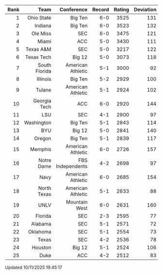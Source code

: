 | Rank  | Team                 | Conference           | Record   | Rating | Deviation |
| ---:  | ---:                 | ---:                 | ---:     | ---:   | ---:      |
| 1     | Ohio State           | Big Ten              | 6-0      | 3525   | 131       |
| 2     | Indiana              | Big Ten              | 6-0      | 3523   | 132       |
| 3     | Ole Miss             | SEC                  | 6-0      | 3475   | 121       |
| 4     | Miami                | ACC                  | 5-0      | 3430   | 111       |
| 5     | Texas A&M            | SEC                  | 5-0      | 3217   | 122       |
| 6     | Texas Tech           | Big 12               | 5-0      | 3073   | 118       |
| 7     | South Florida        | American Athletic    | 5-1      | 3000   | 92        |
| 8     | Illinois             | Big Ten              | 5-2      | 2929   | 100       |
| 9     | Tulane               | American Athletic    | 5-1      | 2924   | 102       |
| 10    | Georgia Tech         | ACC                  | 6-0      | 2920   | 144       |
| 11    | LSU                  | SEC                  | 4-1      | 2900   | 97        |
| 12    | Washington           | Big Ten              | 5-1      | 2843   | 114       |
| 13    | BYU                  | Big 12               | 5-0      | 2841   | 140       |
| 14    | Oregon               | Big Ten              | 5-1      | 2839   | 117       |
| 15    | Memphis              | American Athletic    | 6-0      | 2726   | 157       |
| 16    | Notre Dame           | FBS Independents     | 4-2      | 2698   | 97        |
| 17    | Navy                 | American Athletic    | 6-0      | 2685   | 154       |
| 18    | North Texas          | American Athletic    | 5-1      | 2633   | 88        |
| 19    | UNLV                 | Mountain West        | 6-0      | 2631   | 160       |
| 20    | Florida              | SEC                  | 2-3      | 2595   | 77        |
| 21    | Alabama              | SEC                  | 5-1      | 2571   | 72        |
| 22    | Oklahoma             | SEC                  | 5-1      | 2554   | 73        |
| 23    | Texas                | SEC                  | 4-2      | 2536   | 78        |
| 24    | Houston              | Big 12               | 5-1      | 2524   | 106       |
| 25    | Duke                 | ACC                  | 4-2      | 2512   | 83        |

Updated 10/11/2025 19:45:17
